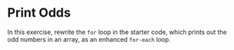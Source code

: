 # Print Odds
In this exercise, rewrite the `for` loop in the starter code, which prints out the odd numbers in an array, as an enhanced `for-each` loop.